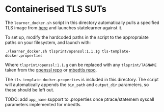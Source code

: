 # Containerised TLS SUTs


The `learner_docker.sh` script in this directory automatically pulls a specified TLS image from [here](https://hub.docker.com/u/tlsprint) and launches statelearner against it.

To set up, modify the hardcoded paths in the script to the appropraiate paths on your filesystem, and launch with:

```
./learner_docker.sh tlsprint/openssl:1.1.1g tls-template-docker.properties
```

Where `tlsprint/openssl:1.1.g` can be replaced with any `tlsprint/TAGNAME` taken from the [openssl repo](https://hub.docker.com/r/tlsprint/openssl/tags) or [mbedtls repo](https://hub.docker.com/r/tlsprint/mbedtls/tags).

The `tls-template-docker.properties` is included in this directory. The script will automatically appends the `bin_path` and `output_dir` parameters, so these should be left out. 


TODO: add `app_name` support to .properties once ptrace/statemem syscall parameters implemented for mbedtls.
